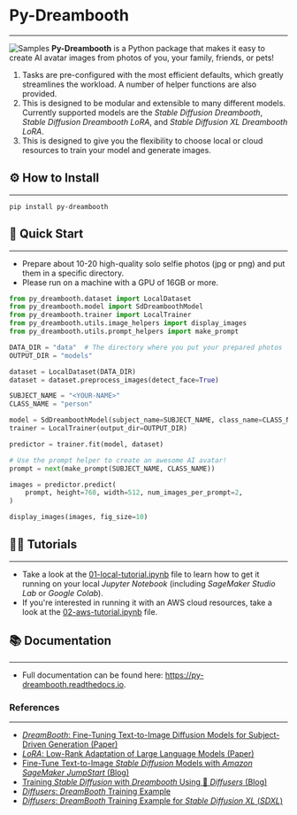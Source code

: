 # Py-Dreambooth
- - -
![Samples](assets/asset-002.png)
**Py-Dreambooth** is a Python package that makes it easy to create AI avatar images from photos of you, your family, friends, or pets!
1. Tasks are pre-configured with the most efficient defaults, which greatly streamlines the workload. A number of helper functions are also provided.
2. This is designed to be modular and extensible to many different models. Currently supported models are the *Stable Diffusion Dreambooth*, *Stable Diffusion Dreambooth LoRA*, and *Stable Diffusion XL Dreambooth LoRA*.
3. This is designed to give you the flexibility to choose local or cloud resources to train your model and generate images.

## ⚙️ How to Install
- - -
```shell
pip install py-dreambooth
```

 ## 🚀 Quick Start
- - -
* Prepare about 10-20 high-quality solo selfie photos (jpg or png) and put them in a specific directory.
* Please run on a machine with a GPU of 16GB or more.
```python
from py_dreambooth.dataset import LocalDataset
from py_dreambooth.model import SdDreamboothModel
from py_dreambooth.trainer import LocalTrainer
from py_dreambooth.utils.image_helpers import display_images
from py_dreambooth.utils.prompt_helpers import make_prompt

DATA_DIR = "data"  # The directory where you put your prepared photos
OUTPUT_DIR = "models"  

dataset = LocalDataset(DATA_DIR)
dataset = dataset.preprocess_images(detect_face=True)

SUBJECT_NAME = "<YOUR-NAME>"  
CLASS_NAME = "person"

model = SdDreamboothModel(subject_name=SUBJECT_NAME, class_name=CLASS_NAME)
trainer = LocalTrainer(output_dir=OUTPUT_DIR)

predictor = trainer.fit(model, dataset)

# Use the prompt helper to create an awesome AI avatar!
prompt = next(make_prompt(SUBJECT_NAME, CLASS_NAME))

images = predictor.predict(
    prompt, height=768, width=512, num_images_per_prompt=2,
)

display_images(images, fig_size=10)
```

## 🏃‍♀️ Tutorials  
- - -
* Take a look at the [01-local-tutorial.ipynb](ipynb/01-local-tutorial.ipynb) file to learn how to get it running on your local *Jupyter Notebook* (including *SageMaker Studio Lab* or *Google Colab*).
* If you're interested in running it with an AWS cloud resources, take a look at the [02-aws-tutorial.ipynb](ipynb/02-aws-tutorial.ipynb) file.

## 📚 Documentation
- - -
* Full documentation can be found here: https://py-dreambooth.readthedocs.io.

### References
- - -
* [*DreamBooth*: Fine-Tuning Text-to-Image Diffusion Models for Subject-Driven Generation (Paper)](https://arxiv.org/abs/2208.12242)
* [*LoRA*: Low-Rank Adaptation of Large Language Models (Paper)](https://arxiv.org/abs/2106.09685)
* [Fine-Tune Text-to-Image *Stable Diffusion* Models with *Amazon SageMaker JumpStart* (Blog)](https://aws.amazon.com/blogs/machine-learning/fine-tune-text-to-image-stable-diffusion-models-with-amazon-sagemaker-jumpstart/)
* [Training *Stable Diffusion* with *Dreambooth* Using 🧨 *Diffusers* (Blog)](https://huggingface.co/blog/dreambooth)
* [*Diffusers*: *DreamBooth* Training Example](https://github.com/huggingface/diffusers/blob/main/examples/dreambooth/README.md#dreambooth-training-example)
* [*Diffusers*: *DreamBooth* Training Example for *Stable Diffusion XL* (*SDXL*)](https://github.com/huggingface/diffusers/blob/main/examples/dreambooth/README_sdxl.md)